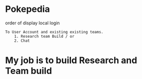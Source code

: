 # Pokepedia

order of display
    local login

    To User Account and existing existing teams.
        1. Research team Build / or
        2. Chat

# My job is to build Research and Team build